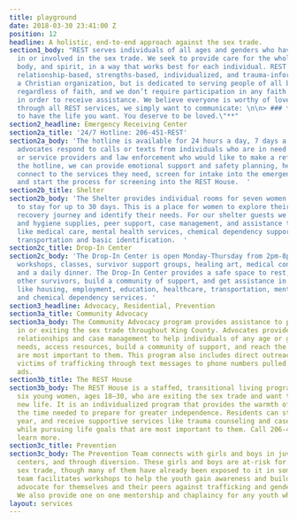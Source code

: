 ```yaml
---
title: playground
date: 2018-03-30 23:41:00 Z
position: 12
headline: A holistic, end-to-end approach against the sex trade.
section1_body: "REST serves individuals of all ages and genders who have been trafficked
  in or involved in the sex trade. We seek to provide care for the whole person: mind,
  body, and spirit, in a way that works best for each individual. REST services are
  relationship-based, strengths-based, individualized, and trauma-informed. REST is
  a Christian organization, but is dedicated to serving people of all backgrounds,
  regardless of faith, and we don’t require participation in any faith activities
  in order to receive assistance. We believe everyone is worthy of love. Therefore,
  through all REST services, we simply want to communicate: \n\n> ### **“You deserve
  to have the life you want. You deserve to be loved.\"**"
section2_headline: Emergency Receiving Center
section2a_title: '24/7 Hotline: 206-451-REST'
section2a_body: 'The hotline is available for 24 hours a day, 7 days a week. Skilled
  advocates respond to calls or texts from individuals who are in need of assistance
  or service providers and law enforcement who would like to make a referral. Through
  the hotline, we can provide emotional support and safety planning, help survivors
  connect to the services they need, screen for intake into the emergency shelter,
  and start the process for screening into the REST House.  '
section2b_title: Shelter
section2b_body: 'The Shelter provides individual rooms for seven women (18 or over)
  to stay for up to 30 days. This is a place for women to explore their healing and
  recovery journey and identify their needs. For our shelter guests we provide food
  and hygiene supplies, peer support, case management, and assistance to access resources
  like medical care, mental health services, chemical dependency support, legal advocacy,
  transportation and basic identification.  '
section2c_title: Drop-In Center
section2c_body: 'The Drop-In Center is open Monday-Thursday from 2pm-8pm, providing
  workshops, classes, survivor support groups, healing art, medical consultation,
  and a daily dinner. The Drop-In Center provides a safe space to rest, connect with
  other survivors, build a community of support, and get assistance in accessing resources
  like housing, employment, education, healthcare, transportation, mental health services,
  and chemical dependency services. '
section3_headline: Advocacy, Residential, Prevention
section3a_title: Community Advocacy
section3a_body: The Community Advocacy program provides assistance to people involved
  in or exiting the sex trade throughout King County. Advocates provide consistent
  relationships and case management to help individuals of any age or gender identify
  needs, access resources, build a community of support, and reach the goals that
  are most important to them. This program also includes direct outreach to potential
  victims of trafficking through text messages to phone numbers pulled from escort
  ads.
section3b_title: The REST House
section3b_body: The REST House is a staffed, transitional living program for up to
  six young women, ages 18–30, who are exiting the sex trade and want to pursue a
  new life. It is an individualized program that provides the warmth of a home and
  the time needed to prepare for greater independence. Residents can stay up to a
  year, and receive supportive services like trauma counseling and case management
  while pursuing life goals that are most important to them. Call 206-451-REST to
  learn more.
section3c_title: Prevention
section3c_body: The Prevention Team connects with girls and boys in juvenile detention
  centers, and through diversion. These girls and boys are at-risk for entering the
  sex trade, though many of them have already been exposed to it in some form. This
  team facilitates workshops to help the youth gain awareness and build skills to
  advocate for themselves and their peers against trafficking and gender-based violence.
  We also provide one on one mentorship and chaplaincy for any youth who are interested.
layout: services
---
```


